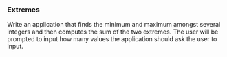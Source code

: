 ### Extremes 

Write an application that finds the minimum and maximum amongst several
integers and then computes the sum of the two extremes. The user will be prompted to input how
many values the application should ask the user to input.